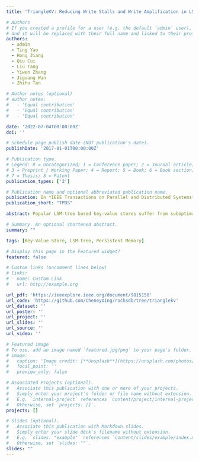 ```yaml
---
title: 'TriangleKV: Reducing Write Stalls and Write Amplification in LSM-tree Based KV Stores with Triangle Container in NVM'

# Authors
# If you created a profile for a user (e.g. the default `admin` user), write the username (folder name) here
# and it will be replaced with their full name and linked to their profile.
authors:
  - admin
  - Ting Yao
  - Hong Jiang
  - Qiu Cui
  - Liu Tang
  - Yiwen Zhang
  - Jiguang Wan
  - Zhihu Tan

# Author notes (optional)
# author_notes:
#   - 'Equal contribution'
#   - 'Equal contribution'
#   - 'Equal contribution'

date: '2022-07-04T00:00:00Z'
doi: ''

# Schedule page publish date (NOT publication's date).
publishDate: '2017-01-01T00:00:00Z'

# Publication type.
# Legend: 0 = Uncategorized; 1 = Conference paper; 2 = Journal article;
# 3 = Preprint / Working Paper; 4 = Report; 5 = Book; 6 = Book section;
# 7 = Thesis; 8 = Patent
publication_types: ['2']

# Publication name and optional abbreviated publication name.
publication: In *IEEE Transactions on Parallel and Distributed Systems*
publication_short: "TPDS"

abstract: Popular LSM-tree based key-value stores suffer from suboptimal and unpredictable performance due to write amplification and write stalls that cause application performance to periodically drop to nearly zero. Our preliminary experimental studies reveal that (1) write stalls mainly stem from the significantly large amount of data involved in each compaction between L0-L1 (i.e., the first two levels of LSM-tree), and (2) write amplification increases with the depth of LSM-trees. Existing work mainly focus on reducing write amplification, while only a couple of them target mitigating write stalls. In this paper, we exploit unique features of non-volatile memory (NVM) to address these two limitations and propose TriangleKV, a new LSM-tree based persistent KV store with multi-tier DRAM-NVM-SSD storage. TriangleKV’s design principles include performing smaller and cheaper L0-L1 compaction to reduce write stalls while reducing the depth of LSM-trees to mitigate write amplification. To this end, four novel techniques are proposed. First, we relocate and manage the L0 level in NVM with our proposed triangle container. Second, the new right-angle side compaction is devised to compact L0 to L1 at fine-grained key ranges, thus substantially reducing the amount of compaction data. Third, TriangleKV increases the width of each level to decrease the depth of LSM-trees thus mitigating write amplification. Finally, the cross-row hint search is introduced for the triangle container to keep adequate read performance. We implement TriangleKV based on MatrixKV and evaluate it on a hybrid DRAM/NVM/SSD system using Intel’s latest 3D Xpoint NVM device Optane DC PMM. Evaluation results show that, with the same amount of NVM, TriangleKV outperforms RocksDB, NoveLSM and MatrixKV in 99th-percentile latencies by 5.5×, 2.1× and 1.1×, and random write throughput by 4.9×, 3.5× and 1.4× respectively.

# Summary. An optional shortened abstract.
summary: ""

tags: [Key-Value Store, LSM-tree, Persistent Memory]

# Display this page in the Featured widget?
featured: false

# Custom links (uncomment lines below)
# links:
# - name: Custom Link
#   url: http://example.org

url_pdf: 'https://ieeexplore.ieee.org/document/9815150'
url_code: 'https://github.com/CheneyDing/rocksdb/tree/trianglekv'
url_dataset: ''
url_poster: ''
url_project: ''
url_slides: ''
url_source: ''
url_video: ''

# Featured image
# To use, add an image named `featured.jpg/png` to your page's folder.
# image:
#   caption: 'Image credit: [**Unsplash**](https://unsplash.com/photos/pLCdAaMFLTE)'
#   focal_point: ''
#   preview_only: false

# Associated Projects (optional).
#   Associate this publication with one or more of your projects.
#   Simply enter your project's folder or file name without extension.
#   E.g. `internal-project` references `content/project/internal-project/index.md`.
#   Otherwise, set `projects: []`.
projects: []

# Slides (optional).
#   Associate this publication with Markdown slides.
#   Simply enter your slide deck's filename without extension.
#   E.g. `slides: "example"` references `content/slides/example/index.md`.
#   Otherwise, set `slides: ""`.
slides: ""
---
```


